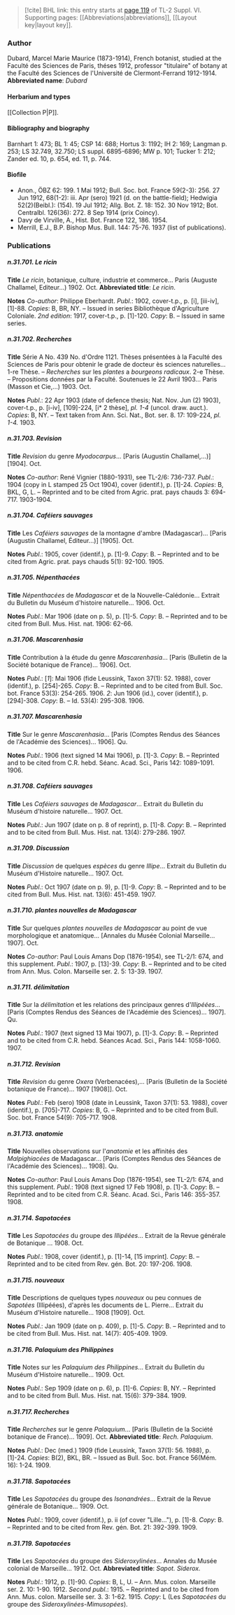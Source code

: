 > [!cite] BHL link: this entry starts at [page 119](https://www.biodiversitylibrary.org/page/33260107) of TL-2 Suppl. VI.
> Supporting pages: [[Abbreviations|abbreviations]], [[Layout key|layout key]].

### Author

Dubard, Marcel Marie Maurice (1873-1914), French botanist, studied at the Faculté des Sciences de Paris, théses 1912, professor "titulaire" of botany at the Faculté des Sciences de l'Université de Clermont-Ferrand 1912-1914. 
**Abbreviated name**: *Dubard*

#### Herbarium and types

[[Collection P|P]].

#### Bibliography and biography

Barnhart 1: 473; BL 1: 45; CSP 14: 688; Hortus 3: 1192; IH 2: 169; Langman p. 253; LS 32.749, 32.750; LS suppl. 6895-6896; MW p. 101; Tucker 1: 212; Zander ed. 10, p. 654, ed. 11, p. 744.

#### Biofile

- Anon., ÖBZ 62: 199. 1 Mai 1912; Bull. Soc. bot. France 59(2-3): 256. 27 Jun 1912, 68(1-2): iii. Apr (sero) 1921 (d. on the battle-field); Hedwigia 52(2)(Beibl.): (154). 19 Jul 1912; Allg. Bot. Z. 18: 152. 30 Nov 1912; Bot. Centralbl. 126(36): 272. 8 Sep 1914 (prix Coincy).
- Davy de Virville, A., Hist. Bot. France 122, 186. 1954.
- Merrill, E.J., B.P. Bishop Mus. Bull. 144: 75-76. 1937 (list of publications).

### Publications

##### n.31.701. Le ricin

**Title**
*Le ricin*, botanique, culture, industrie et commerce... Paris (Auguste Challamel, Editeur...) 1902. Oct.
**Abbreviated title**: *Le ricin*.

**Notes**
*Co-author*: Philippe Eberhardt.
*Publ*.: 1902, cover-t.p., p. \[i\], \[iii-iv\], \[1\]-88. *Copies*: B, BR, NY. – Issued in series Bibliothèque d'Agriculture Coloniale.
*2nd edition*: 1917, cover-t.p., p. \[1\]-120. *Copy*: B. – Issued in same series.

##### n.31.702. Recherches

**Title**
Série A No. 439 No. d'Ordre 1121. Thèses présentées à la Faculté des Sciences de Paris pour obtenir le grade de docteur ès sciences naturelles... 1-re Thèse. – *Recherches* sur les *plantes* a *bourgeons radicaux*. 2-e Thèse. – Propositions données par la Faculté. Soutenues le 22 Avril 1903... Paris (Masson et Cie,...) 1903. Oct.

**Notes**
*Publ*.: 22 Apr 1903 (date of defence thesis; Nat. Nov. Jun (2) 1903), cover-t.p., p. \[i-iv\], \[109\]-224, \[i\* 2 thèse\], *pl. 1-4* (uncol. draw. auct.). *Copies*: B, NY. – Text taken from Ann. Sci. Nat., Bot. ser. 8. 17: 109-224, *pl. 1-4.* 1903.

##### n.31.703. Revision

**Title**
*Revision* du genre *Myodocarpus*... \[Paris (Augustin Challamel,...)\] \[1904\]. Oct.

**Notes**
*Co-author*: René Vignier (1880-1931), see TL-2/6: 736-737.
*Publ*.: 1904 (copy in L stamped 25 Oct 1904), cover (identif.), p. \[1\]-24. *Copies*: B, BKL, G, L. – Reprinted and to be cited from Agric. prat. pays chauds 3: 694-717. 1903-1904.

##### n.31.704. Caféiers sauvages

**Title**
Les *Caféiers sauvages* de la montagne d'ambre (Madagascar)... \[Paris (Augustin Challamel, Éditeur...)\] \[1905\]. Oct.

**Notes**
*Publ*.: 1905, cover (identif.), p. \[1\]-9. *Copy*: B. – Reprinted and to be cited from Agric. prat. pays chauds 5(1): 92-100. 1905.

##### n.31.705. Népenthacées

**Title**
*Népenthacées* de *Madagascar* et de la Nouvelle-Calédonie... Extrait du Bulletin du Muséum d'histoire naturelle... 1906. Oct.

**Notes**
*Publ*.: Mar 1906 (date on p. 5), p. \[1\]-5. *Copy*: B. – Reprinted and to be cited from Bull. Mus. Hist. nat. 1906: 62-66.

##### n.31.706. Mascarenhasia

**Title**
Contribution à la étude du genre *Mascarenhasia*... \[Paris (Bulletin de la Société botanique de France)... 1906\]. Oct.

**Notes**
*Publ*.: \[*1*\]: Mai 1906 (fide Leussink, Taxon 37(1): 52. 1988), cover (identif.), p. \[254\]-265.
*Copy*: B. – Reprinted and to be cited from Bull. Soc. bot. France 53(3): 254-265. 1906.
*2*: Jun 1906 (id.), cover (identif.), p. \[294\]-308. *Copy*: B. – Id. 53(4): 295-308. 1906.

##### n.31.707. Mascarenhasia

**Title**
Sur le genre *Mascarenhasia*... \[Paris (Comptes Rendus des Séances de l'Académie des Sciences)... 1906\]. Qu.

**Notes**
*Publ*.: 1906 (text signed 14 Mai 1906), p. \[1\]-3. *Copy*: B. – Reprinted and to be cited from C.R. hebd. Séanc. Acad. Sci., Paris 142: 1089-1091. 1906.

##### n.31.708. Caféiers sauvages

**Title**
Les *Caféiers sauvages* de *Madagascar*... Extrait du Bulletin du Muséum d'histoire naturelle... 1907. Oct.

**Notes**
*Publ*.: Jun 1907 (date on p. 8 of reprint), p. \[1\]-8. *Copy*: B. – Reprinted and to be cited from Bull. Mus. Hist. nat. 13(4): 279-286. 1907.

##### n.31.709. Discussion

**Title**
*Discussion* de quelques *espèces* du genre *Illipe*... Extrait du Bulletin du Muséum d'Histoire naturelle... 1907. Oct.

**Notes**
*Publ*.: Oct 1907 (date on p. 9), p. \[1\]-9. *Copy*: B. – Reprinted and to be cited from Bull. Mus. Hist. nat. 13(6): 451-459. 1907.

##### n.31.710. plantes nouvelles de Madagascar

**Title**
Sur quelques *plantes nouvelles de Madagascar* au point de vue morphologique et anatomique... \[Annales du Musée Colonial Marseille... 1907\]. Oct.

**Notes**
*Co-author*: Paul Louis Amans Dop (1876-1954), see TL-2/1: 674, and this supplement.
*Publ*.: 1907, p. \[13\]-39. *Copy*: B. – Reprinted and to be cited from Ann. Mus. Colon. Marseille ser. 2. 5: 13-39. 1907.

##### n.31.711. délimitation

**Title**
Sur la *délimitation* et les relations des principaux genres d'*Illipéées*... \[Paris (Comptes Rendus des Séances de l'Académie des Sciences)... 1907\]. Qu.

**Notes**
*Publ*.: 1907 (text signed 13 Mai 1907), p. \[1\]-3. *Copy*: B. – Reprinted and to be cited from C.R. hebd. Séances Acad. Sci., Paris 144: 1058-1060. 1907.

##### n.31.712. Revision

**Title**
*Revision* du genre *Oxera* (Verbenacées),... \[Paris (Bulletin de la Société botanique de France)... 1907 \[1908\]\]. Oct.

**Notes**
*Publ*.: Feb (sero) 1908 (date in Leussink, Taxon 37(1): 53. 1988), cover (identif.), p. \[705\]-717. *Copies*: B, G. – Reprinted and to be cited from Bull. Soc. bot. France 54(9): 705-717. 1908.

##### n.31.713. anatomie

**Title**
Nouvelles observations sur l'*anatomie* et les affinités des *Malpighiacées* de Madagascar... \[Paris (Comptes Rendus des Séances de l'Académie des Sciences)... 1908\]. Qu.

**Notes**
*Co-author*: Paul Louis Amans Dop (1876-1954), see TL-2/1: 674, and this supplement.
*Publ*.: 1908 (text signed 17 Feb 1908), p. \[1\]-3. *Copy*: B. – Reprinted and to be cited from C.R. Séanc. Acad. Sci., Paris 146: 355-357. 1908.

##### n.31.714. Sapotacées

**Title**
Les *Sapotacées* du groupe des *Illipéées*... Extrait de la Revue générale de Botanique ... 1908. Oct.

**Notes**
*Publ*.: 1908, cover (identif.), p. \[1\]-14, \[15 imprint\]. *Copy*: B. – Reprinted and to be cited from Rev. gén. Bot. 20: 197-206. 1908.

##### n.31.715. nouveaux

**Title**
Descriptions de quelques types *nouveaux* ou peu connues de *Sapotées* (Illipéées), d'après les documents de L. Pierre... Extrait du Muséum d'Histoire naturelle... 1908 \[1909\]. Oct.

**Notes**
*Publ*.: Jan 1909 (date on p. 409), p. \[1\]-5. *Copy*: B. – Reprinted and to be cited from Bull. Mus. Hist. nat. 14(7): 405-409. 1909.

##### n.31.716. Palaquium des Philippines

**Title**
Notes sur les *Palaquium des Philippines*... Extrait du Bulletin du Muséum d'Histoire naturelle... 1909. Oct.

**Notes**
*Publ*.: Sep 1909 (date on p. 6), p. \[1\]-6. *Copies*: B, NY. – Reprinted and to be cited from Bull. Mus. Hist. nat. 15(6): 379-384. 1909.

##### n.31.717. Recherches

**Title**
*Recherches* sur le genre *Palaquium*... \[Paris (Bulletin de la Société botanique de France)... 1909\]. Oct.
**Abbreviated title**: *Rech. Palaquium*.

**Notes**
*Publ*.: Dec (med.) 1909 (fide Leussink, Taxon 37(1): 56. 1988), p. \[1\]-24. *Copies*: B(2), BKL, BR. – Issued as Bull. Soc. bot. France 56(Mém. 16): 1-24. 1909.

##### n.31.718. Sapotacées

**Title**
Les *Sapotacées* du groupe des *Isonandrées*... Extrait de la Revue générale de Botanique... 1909. Oct.

**Notes**
*Publ*.: 1909, cover (identif.), p. ii (of cover "Lille..."), p. \[1\]-8. *Copy*: B. – Reprinted and to be cited from Rev. gén. Bot. 21: 392-399. 1909.

##### n.31.719. Sapotacées

**Title**
Les *Sapotacées* du groupe des *Sideroxylinées*... Annales du Musée colonial de Marseille... 1912. Oct.
**Abbreviated title**: *Sapot. Siderox.*

**Notes**
*Publ*.: 1912, p. \[1\]-90. *Copies*: B, L, U. – Ann. Mus. colon. Marseille ser. 2. 10: 1-90. 1912.
*Second publ*.: 1915. – Reprinted and to be cited from Ann. Mus. colon. Marseille ser. 3. 3: 1-62. 1915. *Copy*: L (Les *Sapotacées* du groupe des *Sideroxylinées-Mimusopées*).

